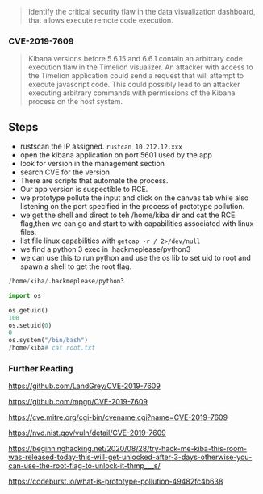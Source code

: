 >Identify the critical security flaw in the data visualization dashboard, that allows execute remote code execution.

### CVE-2019-7609
>Kibana versions before 5.6.15 and 6.6.1 contain an arbitrary code execution flaw in the Timelion visualizer. An attacker with access to the Timelion application could send a request that will attempt to execute javascript code. This could possibly lead to an attacker executing arbitrary commands with permissions of the Kibana process on the host system. 

## Steps
- rustscan the IP assigned. `rustcan 10.212.12.xxx`
- open the kibana application on port 5601 used by the app
- look for version in the management section
- search CVE for the version
- There are scripts that automate the process.
- Our app version is suspectible to RCE.
- we prototype pollute the input and click on the canvas tab while also listening on the port specified in the process of prototype pollution.
- we get the shell and direct to teh /home/kiba dir and cat the RCE flag,then we can go and start to with capabilities associated with linux files.
- list file linux capabilities with `getcap -r / 2>/dev/null`
- we find a python 3 exec in .hackmeplease/python3 
- we can use this to run python and use the os lib to set uid to root and spawn a shell to get the root flag.

```python
/home/kiba/.hackmeplease/python3

import os 

os.getuid()
100
os.setuid(0)
0
os.system("/bin/bash")
/home/kiba# cat root.txt
```

### Further Reading

https://github.com/LandGrey/CVE-2019-7609

https://github.com/mpgn/CVE-2019-7609

https://cve.mitre.org/cgi-bin/cvename.cgi?name=CVE-2019-7609

https://nvd.nist.gov/vuln/detail/CVE-2019-7609

https://beginninghacking.net/2020/08/28/try-hack-me-kiba-this-room-was-released-today-this-will-get-unlocked-after-3-days-otherwise-you-can-use-the-root-flag-to-unlock-it-thmp___s/


https://codeburst.io/what-is-prototype-pollution-49482fc4b638

